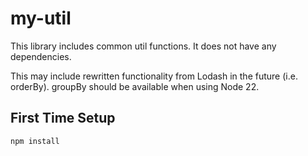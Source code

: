# my-util

This library includes common util functions. It does not have any dependencies.

This may include rewritten functionality from Lodash in the future (i.e. orderBy). groupBy should be available when using Node 22.

## First Time Setup

`npm install`
